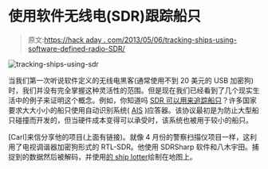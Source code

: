 # 使用软件无线电(SDR)跟踪船只

> 原文:[https://hack aday . com/2013/05/06/tracking-ships-using-software-defined-radio-SDR/](https://hackaday.com/2013/05/06/tracking-ships-using-software-defined-radio-sdr/)

![tracking-ships-using-sdr](../Images/e2f9705201e815fb49f69fcbbdb3efb3.png)

当我们第一次听说软件定义的无线电黑客(通常使用不到 20 美元的 USB 加密狗)时，我们并没有完全掌握这种灵活性的范围。但是现在我们已经看到了几个现实生活中的例子来证明这个概念。例如，你知道吗 [SDR 可以用来追踪船只](http://www.rtl-sdr.com/rtl-sdr-tutorial-cheap-ais-ship-tracking/)？许多国家要求大大小小的船只使用自动识别系统( [AIS](http://en.wikipedia.org/wiki/Automatic_Identification_System) )应答器。该协议最初是为防止大型船只碰撞而开发的，但当硬件成本变得可以承受时，该系统也被用于较小的船只。

[Carl]来信分享他的项目(上面有链接)。就像 4 月份的警察扫描仪项目一样，这利用了电视调谐器加密狗形式的 RTL-SDR。他使用 SDRSharp 软件和八木宇田。捕捉到的数据然后被解码，并使用[的 ship lotter](http://www.coaa.co.uk/shipplotter.htm)绘制在地图上。